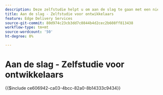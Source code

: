 ```yaml
---
description: Deze zelfstudie helpt u om aan de slag te gaan met een nieuw Adobe Experience Manager-project (AEM). Over tien tot twintig minuten hebt u uw eigen site gemaakt en kunt u uw eigen inhoud, opmaak en nieuwe blokken maken, voorvertonen en publiceren.
title: Aan de slag - Zelfstudie voor ontwikkelaars
feature: Edge Delivery Services
source-git-commit: 80d974c23cb3dd7c0844b4d2cec2b608ff813438
workflow-type: tm+mt
source-wordcount: '50'
ht-degree: 0%

---
```


# Aan de slag - Zelfstudie voor ontwikkelaars

{{$include ce606942-ca03-4bcc-82a0-8b14333c9434}}